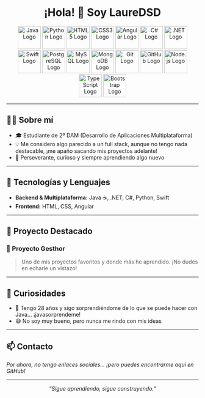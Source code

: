 
<!-- banner section -->
<h1 align="center">¡Hola! 👋 Soy LaureDSD</h1>
<p align="center">
  <img src="https://cdn.jsdelivr.net/gh/devicons/devicon/icons/java/java-original.svg" width="60" alt="Java Logo"/>
  <img src="https://cdn.jsdelivr.net/gh/devicons/devicon/icons/python/python-original.svg" width="60" alt="Python Logo"/>
  <img src="https://cdn.jsdelivr.net/gh/devicons/devicon/icons/html5/html5-original.svg" width="60" alt="HTML5 Logo"/>
  <img src="https://cdn.jsdelivr.net/gh/devicons/devicon/icons/css3/css3-original.svg" width="60" alt="CSS3 Logo"/>
  <img src="https://cdn.jsdelivr.net/gh/devicons/devicon/icons/angularjs/angularjs-original.svg" width="60" alt="Angular Logo"/>
  <img src="https://cdn.jsdelivr.net/gh/devicons/devicon/icons/csharp/csharp-original.svg" width="60" alt="C# Logo"/>
  <img src="https://cdn.jsdelivr.net/gh/devicons/devicon/icons/dot-net/dot-net-original.svg" width="60" alt=".NET Logo"/>
  <img src="https://cdn.jsdelivr.net/gh/devicons/devicon/icons/swift/swift-original.svg" width="60" alt="Swift Logo"/>

<img src="https://cdn.jsdelivr.net/gh/devicons/devicon/icons/postgresql/postgresql-original.svg" width="60" alt="PostgreSQL Logo"/>
<img src="https://cdn.jsdelivr.net/gh/devicons/devicon/icons/mysql/mysql-original.svg" width="60" alt="MySQL Logo"/>
<img src="https://cdn.jsdelivr.net/gh/devicons/devicon/icons/mongodb/mongodb-original.svg" width="60" alt="MongoDB Logo"/>
<img src="https://cdn.jsdelivr.net/gh/devicons/devicon/icons/git/git-original.svg" width="60" alt="Git Logo"/>
<img src="https://cdn.jsdelivr.net/gh/devicons/devicon/icons/github/github-original.svg" width="60" alt="GitHub Logo"/>
<img src="https://cdn.jsdelivr.net/gh/devicons/devicon/icons/nodejs/nodejs-original.svg" width="60" alt="Node.js Logo"/>

<img src="https://cdn.jsdelivr.net/gh/devicons/devicon/icons/typescript/typescript-original.svg" width="60" alt="TypeScript Logo"/>
<img src="https://cdn.jsdelivr.net/gh/devicons/devicon/icons/bootstrap/bootstrap-original.svg" width="60" alt="Bootstrap Logo"/>








</p>

---

## 👨‍💻 Sobre mí

- 🎓 Estudiante de 2º DAM (Desarrollo de Aplicaciones Multiplataforma)
- 💡 Me considero algo parecido a un full stack, aunque no tengo nada destacable, ¡me apaño sacando mis proyectos adelante!
- 💪 Perseverante, curioso y siempre aprendiendo algo nuevo

---

## 🚀 Tecnologías y Lenguajes

- **Backend & Multiplataforma:** Java ☕, .NET, C#, Python, Swift
- **Frontend:** HTML, CSS, Angular

---

## 🌟 Proyecto Destacado

### 📌 Proyecto Gesthor
> Uno de mis proyectos favoritos y donde más he aprendido. ¡No dudes en echarle un vistazo!

---

## 🧩 Curiosidades

- 🎉 Tengo 28 años y sigo sorprendiéndome de lo que se puede hacer con Java… ¡javasorprendeme!
- 😅 No soy muy bueno, pero nunca me rindo con mis ideas

---

## 📫 Contacto

*Por ahora, no tengo enlaces sociales… ¡pero puedes encontrarme aquí en GitHub!*

---

<p align="center">
  <em>“Sigue aprendiendo, sigue construyendo.”</em>
</p>
